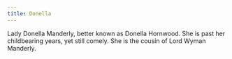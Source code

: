 ```yaml
---
title: Donella
---
```


Lady Donella Manderly, better known as Donella Hornwood. She is past her childbearing years, yet still comely. She is the cousin of Lord Wyman Manderly.


